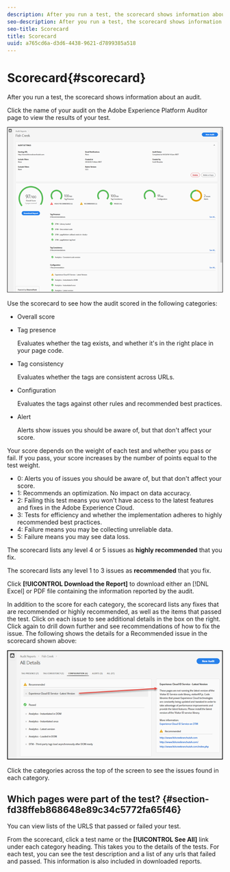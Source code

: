```yaml
---
description: After you run a test, the scorecard shows information about an audit.
seo-description: After you run a test, the scorecard shows information about an audit.
seo-title: Scorecard
title: Scorecard
uuid: a765cd6a-d3d6-4438-9621-d7899385a518
---
```


# Scorecard{#scorecard}

After you run a test, the scorecard shows information about an audit.

Click the name of your audit on the Adobe Experience Platform Auditor page to view the results of your test.

![](assets/report.png)

Use the scorecard to see how the audit scored in the following categories:

* Overall score 
* Tag presence

  Evaluates whether the tag exists, and whether it's in the right place in your page code. 
* Tag consistency

  Evaluates whether the tags are consistent across URLs. 
* Configuration

  Evaluates the tags against other rules and recommended best practices. 
* Alert

  Alerts show issues you should be aware of, but that don't affect your score.

Your score depends on the weight of each test and whether you pass or fail. If you pass, your score increases by the number of points equal to the test weight.

* 0: Alerts you of issues you should be aware of, but that don't affect your score. 
* 1: Recommends an optimization. No impact on data accuracy. 
* 2: Failing this test means you won't have access to the latest features and fixes in the Adobe Experience Cloud. 
* 3: Tests for efficiency and whether the implementation adheres to highly recommended best practices. 
* 4: Failure means you may be collecting unreliable data. 
* 5: Failure means you may see data loss.

The scorecard lists any level 4 or 5 issues as **highly recommended** that you fix.

The scorecard lists any level 1 to 3 issues as **recommended** that you fix.

Click **[!UICONTROL Download the Report]** to download either an [!DNL Excel] or PDF file containing the information reported by the audit.

In addition to the score for each category, the scorecard lists any fixes that are recommended or highly recommended, as well as the items that passed the test. Click on each issue to see additional details in the box on the right. Click again to drill down further and see recommendations of how to fix the issue. The following shows the details for a Recommended issue in the scorecard shown above:

![](assets/report-issue-details.png)

Click the categories across the top of the screen to see the issues found in each category.

## Which pages were part of the test? {#section-fd38ffeb868648e89c34c5772fa65f46}

You can view lists of the URLS that passed or failed your test.

From the scorecard, click a test name or the **[!UICONTROL See All]** link under each category heading. This takes you to the details of the tests. For each test, you can see the test description and a list of any urls that failed and passed. This information is also included in downloaded reports. 
